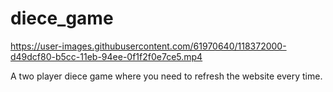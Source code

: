 # diece_game



https://user-images.githubusercontent.com/61970640/118372000-d49dcf80-b5cc-11eb-94ee-0f1f2f0e7ce5.mp4


A two player diece game where you need to refresh the website every time.
